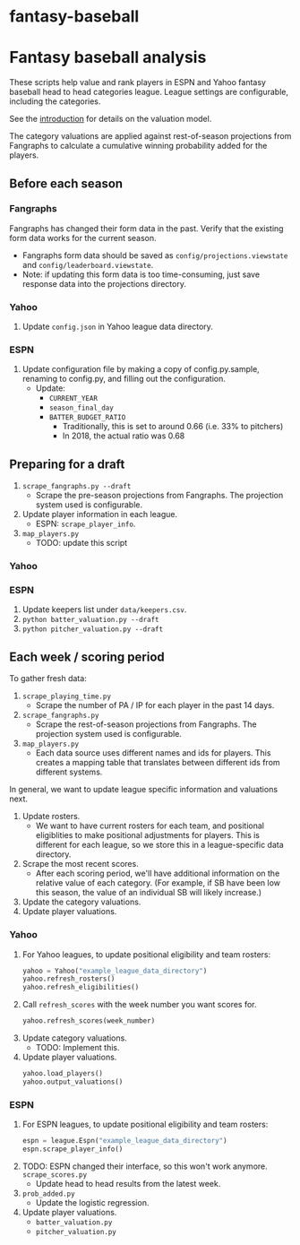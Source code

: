 # fantasy-baseball

# Fantasy baseball analysis

These scripts help value and rank players in ESPN and Yahoo fantasy baseball head to head categories league. League settings are configurable, including the categories.

See the [introduction](INTRO.md) for details on the valuation model.

The category valuations are applied against rest-of-season projections from Fangraphs to calculate a cumulative winning probability added for the players.

## Before each season

### Fangraphs

Fangraphs has changed their form data in the past. Verify that the existing form data works for the current season.

* Fangraphs form data should be saved as `config/projections.viewstate` and `config/leaderboard.viewstate`.
* Note: if updating this form data is too time-consuming, just save response data into the projections directory.

### Yahoo

1. Update `config.json` in Yahoo league data directory.

### ESPN

1. Update configuration file by making a copy of config.py.sample, renaming to config.py, and filling out the configuration.
    * Update:
        * `CURRENT_YEAR`
        * `season_final_day`
        * `BATTER_BUDGET_RATIO`
            * Traditionally, this is set to around 0.66 (i.e. 33% to pitchers)
            * In 2018, the actual ratio was 0.68

## Preparing for a draft

1. `scrape_fangraphs.py --draft`
    * Scrape the pre-season projections from Fangraphs. The projection system used is configurable.
1. Update player information in each league.
    * ESPN: `scrape_player_info`.
1. `map_players.py`
    * TODO: update this script

### Yahoo

### ESPN

1. Update keepers list under `data/keepers.csv`.
1. `python batter_valuation.py --draft`
1. `python pitcher_valuation.py --draft`

## Each week / scoring period

To gather fresh data:

1. `scrape_playing_time.py`
    * Scrape the number of PA / IP for each player in the past 14 days.
1. `scrape_fangraphs.py`
    * Scrape the rest-of-season projections from Fangraphs. The projection system used is configurable.
1. `map_players.py`
    * Each data source uses different names and ids for players. This creates a mapping table that translates between different ids from different systems.

In general, we want to update league specific information and valuations next.
1. Update rosters.
    * We want to have current rosters for each team, and positional eligiblities to make positional adjustments for players. This is different for each league, so we store this in a league-specific data directory.
1. Scrape the most recent scores.
    * After each scoring period, we'll have additional information on the relative value of each category. (For example, if SB have been low this season, the value of an individual SB will likely increase.)
1. Update the category valuations.
1. Update player valuations.

### Yahoo

1. For Yahoo leagues, to update positional eligibility and team rosters:
    ```python
    yahoo = Yahoo("example_league_data_directory")
    yahoo.refresh_rosters()
    yahoo.refresh_eligibilities()
    ```
1. Call `refresh_scores` with the week number you want scores for.
    ```python
    yahoo.refresh_scores(week_number)
    ```
1. Update category valuations.
    * TODO: Implement this.
1. Update player valuations.
    ```python
    yahoo.load_players()
    yahoo.output_valuations()
    ```

### ESPN

1. For ESPN leagues, to update positional eligibility and team rosters:
    ```python
    espn = league.Espn("example_league_data_directory")
    espn.scrape_player_info()
    ```
1. TODO: ESPN changed their interface, so this won't work anymore. `scrape_scores.py`
    * Update head to head results from the latest week.
1. `prob_added.py`
    * Update the logistic regression.
1. Update player valuations.
    * `batter_valuation.py`
    * `pitcher_valuation.py`

